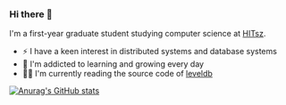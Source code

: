 ### Hi there 👋

I'm a first-year graduate student studying computer science at [HITsz](https://www.hitsz.edu.cn/index.html). 

- ⚡ I have a keen interest in distributed systems and database systems
- 🌱 I'm addicted to learning and growing every day
- 👨‍💻 I'm currently reading the source code of [leveldb](https://github.com/google/leveldb)
<!--
- 📫 How to reach me: 
  - 
-->

[![Anurag's GitHub stats](https://github-readme-stats.vercel.app/api?username=haohuaijin)](https://github.com/anuraghazra/github-readme-stats)
